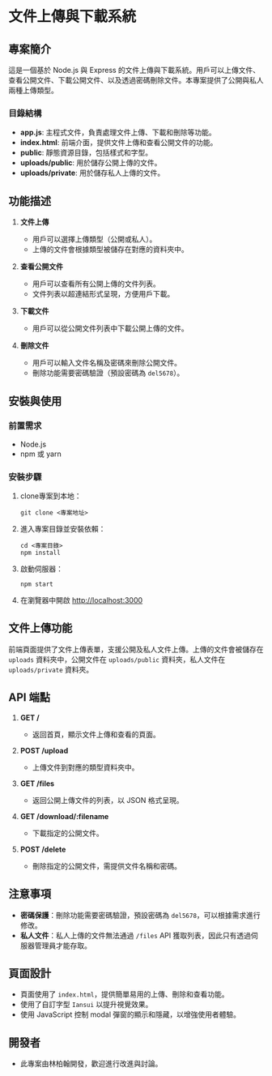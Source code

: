 # 文件上傳與下載系統

## 專案簡介
這是一個基於 Node.js 與 Express 的文件上傳與下載系統。用戶可以上傳文件、查看公開文件、下載公開文件、以及透過密碼刪除文件。本專案提供了公開與私人兩種上傳類型。

### 目錄結構
- **app.js**: 主程式文件，負責處理文件上傳、下載和刪除等功能。
- **index.html**: 前端介面，提供文件上傳和查看公開文件的功能。
- **public**: 靜態資源目錄，包括樣式和字型。
- **uploads/public**: 用於儲存公開上傳的文件。
- **uploads/private**: 用於儲存私人上傳的文件。

## 功能描述
1. **文件上傳**
    - 用戶可以選擇上傳類型（公開或私人）。
    - 上傳的文件會根據類型被儲存在對應的資料夾中。

2. **查看公開文件**
    - 用戶可以查看所有公開上傳的文件列表。
    - 文件列表以超連結形式呈現，方便用戶下載。

3. **下載文件**
    - 用戶可以從公開文件列表中下載公開上傳的文件。

4. **刪除文件**
    - 用戶可以輸入文件名稱及密碼來刪除公開文件。
    - 刪除功能需要密碼驗證（預設密碼為 `del5678`）。

## 安裝與使用

### 前置需求
- Node.js
- npm 或 yarn

### 安裝步驟
1. clone專案到本地：
   ```
   git clone <專案地址>
   ```
2. 進入專案目錄並安裝依賴：
   ```
   cd <專案目錄>
   npm install
   ```
3. 啟動伺服器：
   ```
   npm start
   ```
4. 在瀏覽器中開啟 [http://localhost:3000](http://localhost:3000)

## 文件上傳功能
前端頁面提供了文件上傳表單，支援公開及私人文件上傳。上傳的文件會被儲存在 `uploads` 資料夾中，公開文件在 `uploads/public` 資料夾，私人文件在 `uploads/private` 資料夾。

## API 端點
1. **GET /**
    - 返回首頁，顯示文件上傳和查看的頁面。

2. **POST /upload**
    - 上傳文件到對應的類型資料夾中。

3. **GET /files**
    - 返回公開上傳文件的列表，以 JSON 格式呈現。

4. **GET /download/:filename**
    - 下載指定的公開文件。

5. **POST /delete**
    - 刪除指定的公開文件，需提供文件名稱和密碼。

## 注意事項
- **密碼保護**：刪除功能需要密碼驗證，預設密碼為 `del5678`，可以根據需求進行修改。
- **私人文件**：私人上傳的文件無法通過 `/files` API 獲取列表，因此只有透過伺服器管理員才能存取。

## 頁面設計
- 頁面使用了 `index.html`，提供簡單易用的上傳、刪除和查看功能。
- 使用了自訂字型 `Iansui` 以提升視覺效果。
- 使用 JavaScript 控制 modal 彈窗的顯示和隱藏，以增強使用者體驗。

## 開發者
- 此專案由林柏翰開發，歡迎進行改進與討論。
